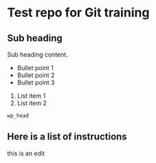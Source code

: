 # Test repo for Git training


## Sub heading

Sub heading content.

* Bullet point 1
* Bullet point 2
* Bullet point 3

1. List item 1
2. List item 2

`wp_head`

## Here is a list of instructions

this is an edit

